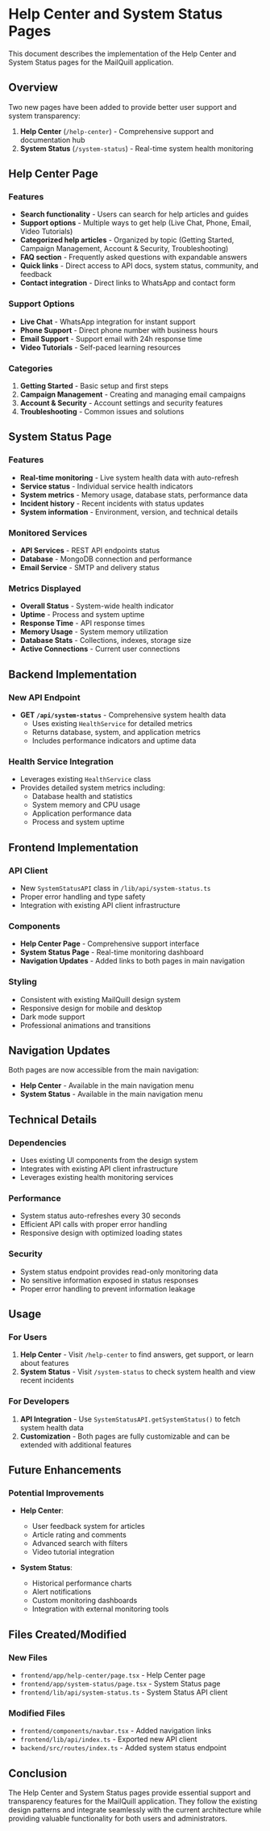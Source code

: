 # Help Center and System Status Pages

This document describes the implementation of the Help Center and System Status pages for the MailQuill application.

## Overview

Two new pages have been added to provide better user support and system transparency:

1. **Help Center** (`/help-center`) - Comprehensive support and documentation hub
2. **System Status** (`/system-status`) - Real-time system health monitoring

## Help Center Page

### Features
- **Search functionality** - Users can search for help articles and guides
- **Support options** - Multiple ways to get help (Live Chat, Phone, Email, Video Tutorials)
- **Categorized help articles** - Organized by topic (Getting Started, Campaign Management, Account & Security, Troubleshooting)
- **FAQ section** - Frequently asked questions with expandable answers
- **Quick links** - Direct access to API docs, system status, community, and feedback
- **Contact integration** - Direct links to WhatsApp and contact form

### Support Options
- **Live Chat** - WhatsApp integration for instant support
- **Phone Support** - Direct phone number with business hours
- **Email Support** - Support email with 24h response time
- **Video Tutorials** - Self-paced learning resources

### Categories
1. **Getting Started** - Basic setup and first steps
2. **Campaign Management** - Creating and managing email campaigns
3. **Account & Security** - Account settings and security features
4. **Troubleshooting** - Common issues and solutions

## System Status Page

### Features
- **Real-time monitoring** - Live system health data with auto-refresh
- **Service status** - Individual service health indicators
- **System metrics** - Memory usage, database stats, performance data
- **Incident history** - Recent incidents with status updates
- **System information** - Environment, version, and technical details

### Monitored Services
- **API Services** - REST API endpoints status
- **Database** - MongoDB connection and performance
- **Email Service** - SMTP and delivery status

### Metrics Displayed
- **Overall Status** - System-wide health indicator
- **Uptime** - Process and system uptime
- **Response Time** - API response times
- **Memory Usage** - System memory utilization
- **Database Stats** - Collections, indexes, storage size
- **Active Connections** - Current user connections

## Backend Implementation

### New API Endpoint
- **GET `/api/system-status`** - Comprehensive system health data
  - Uses existing `HealthService` for detailed metrics
  - Returns database, system, and application metrics
  - Includes performance indicators and uptime data

### Health Service Integration
- Leverages existing `HealthService` class
- Provides detailed system metrics including:
  - Database health and statistics
  - System memory and CPU usage
  - Application performance data
  - Process and system uptime

## Frontend Implementation

### API Client
- New `SystemStatusAPI` class in `/lib/api/system-status.ts`
- Proper error handling and type safety
- Integration with existing API client infrastructure

### Components
- **Help Center Page** - Comprehensive support interface
- **System Status Page** - Real-time monitoring dashboard
- **Navigation Updates** - Added links to both pages in main navigation

### Styling
- Consistent with existing MailQuill design system
- Responsive design for mobile and desktop
- Dark mode support
- Professional animations and transitions

## Navigation Updates

Both pages are now accessible from the main navigation:
- **Help Center** - Available in the main navigation menu
- **System Status** - Available in the main navigation menu

## Technical Details

### Dependencies
- Uses existing UI components from the design system
- Integrates with existing API client infrastructure
- Leverages existing health monitoring services

### Performance
- System status auto-refreshes every 30 seconds
- Efficient API calls with proper error handling
- Responsive design with optimized loading states

### Security
- System status endpoint provides read-only monitoring data
- No sensitive information exposed in status responses
- Proper error handling to prevent information leakage

## Usage

### For Users
1. **Help Center** - Visit `/help-center` to find answers, get support, or learn about features
2. **System Status** - Visit `/system-status` to check system health and view recent incidents

### For Developers
1. **API Integration** - Use `SystemStatusAPI.getSystemStatus()` to fetch system health data
2. **Customization** - Both pages are fully customizable and can be extended with additional features

## Future Enhancements

### Potential Improvements
- **Help Center**:
  - User feedback system for articles
  - Article rating and comments
  - Advanced search with filters
  - Video tutorial integration

- **System Status**:
  - Historical performance charts
  - Alert notifications
  - Custom monitoring dashboards
  - Integration with external monitoring tools

## Files Created/Modified

### New Files
- `frontend/app/help-center/page.tsx` - Help Center page
- `frontend/app/system-status/page.tsx` - System Status page
- `frontend/lib/api/system-status.ts` - System Status API client

### Modified Files
- `frontend/components/navbar.tsx` - Added navigation links
- `frontend/lib/api/index.ts` - Exported new API client
- `backend/src/routes/index.ts` - Added system status endpoint

## Conclusion

The Help Center and System Status pages provide essential support and transparency features for the MailQuill application. They follow the existing design patterns and integrate seamlessly with the current architecture while providing valuable functionality for both users and administrators.


